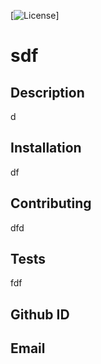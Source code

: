 
  [![License](https://img.shields.io/badge/License-GNU%20AGPLv3-blue)]
  # sdf

## Description

d

## Installation

df

## Contributing

dfd

## Tests

fdf

## Github ID 



## Email 



